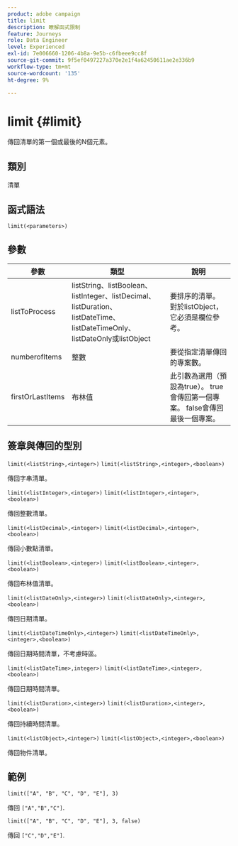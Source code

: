 ```yaml
---
product: adobe campaign
title: limit
description: 瞭解函式限制
feature: Journeys
role: Data Engineer
level: Experienced
exl-id: 7e006660-1206-4b8a-9e5b-c6fbeee9cc8f
source-git-commit: 9f5ef0497227a370e2e1f4a62450611ae2e336b9
workflow-type: tm+mt
source-wordcount: '135'
ht-degree: 9%

---
```


# limit {#limit}

傳回清單的第一個或最後的N個元素。

## 類別

清單

## 函式語法

`limit(<parameters>)`

## 參數

| 參數 | 類型 | 說明 |
|-----------|------------------|------------------|
| listToProcess | listString、listBoolean、listInteger、listDecimal、listDuration、listDateTime、listDateTimeOnly、listDateOnly或listObject | 要排序的清單。 對於listObject，它必須是欄位參考。 |
| numberofItems | 整數 | 要從指定清單傳回的專案數。 |
| firstOrLastItems | 布林值 | 此引數為選用（預設為true）。 true會傳回第一個專案。 false會傳回最後一個專案。 |

## 簽章與傳回的型別

`limit(<listString>,<integer>)`
`limit(<listString>,<integer>,<boolean>)`

傳回字串清單。

`limit(<listInteger>,<integer>)`
`limit(<listInteger>,<integer>,<boolean>)`

傳回整數清單。

`limit(<listDecimal>,<integer>)`
`limit(<listDecimal>,<integer>,<boolean>)`

傳回小數點清單。

`limit(<listBoolean>,<integer>)`
`limit(<listBoolean>,<integer>,<boolean>)`

傳回布林值清單。

`limit(<listDateOnly>,<integer>)`
`limit(<listDateOnly>,<integer>,<boolean>)`

傳回日期清單。

`limit(<listDateTimeOnly>,<integer>)`
`limit(<listDateTimeOnly>,<integer>,<boolean>)`

傳回日期時間清單，不考慮時區。

`limit(<listDateTime>,integer>)`
`limit(<listDateTime>,<integer>,<boolean>)`

傳回日期時間清單。

`limit(<listDuration>,<integer>)`
`limit(<listDuration>,<integer>,<boolean>)`

傳回持續時間清單。

`limit(<listObject>,<integer>)`
`limit(<listObject>,<integer>,<boolean>)`

傳回物件清單。

## 範例

`limit(["A", "B", "C", "D", "E"], 3)`

傳回 `["A","B","C"]`.

`limit(["A", "B", "C", "D", "E"], 3, false)`

傳回 `["C","D","E"]`.
